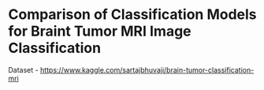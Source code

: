 # Comparison of Classification Models for Braint Tumor MRI Image Classification

Dataset - https://www.kaggle.com/sartajbhuvaji/brain-tumor-classification-mri
